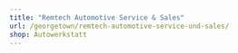 ```yaml
---
title: "Remtech Automotive Service & Sales"
url: /georgetown/remtech-automotive-service-und-sales/
shop: Autowerkstatt
---
```

